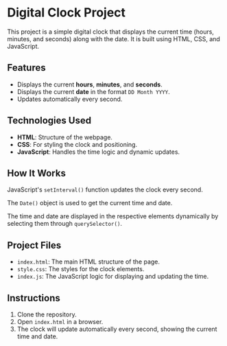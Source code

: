    <h1>Digital Clock Project</h1>
    <p>This project is a simple digital clock that displays the current time (hours, minutes, and seconds) along with the date. It is built using HTML, CSS, and JavaScript.</p>
    <h2>Features</h2>
    <ul>
        <li>Displays the current <strong>hours</strong>, <strong>minutes</strong>, and <strong>seconds</strong>.</li>
        <li>Displays the current <strong>date</strong> in the format <code>DD Month YYYY</code>.</li>
        <li>Updates automatically every second.</li>
    </ul>
        <h2>Technologies Used</h2>
    <ul>
        <li><strong>HTML</strong>: Structure of the webpage.</li>
        <li><strong>CSS</strong>: For styling the clock and positioning.</li>
        <li><strong>JavaScript</strong>: Handles the time logic and dynamic updates.</li>
    </ul>
    <h2>How It Works</h2>
    <p>JavaScript's <code>setInterval()</code> function updates the clock every second.</p>
    <p>The <code>Date()</code> object is used to get the current time and date.</p>
    <p>The time and date are displayed in the respective elements dynamically by selecting them through <code>querySelector()</code>.</p>
    <h2>Project Files</h2>
    <ul>
        <li><code>index.html</code>: The main HTML structure of the page.</li>
        <li><code>style.css</code>: The styles for the clock elements.</li>
        <li><code>index.js</code>: The JavaScript logic for displaying and updating the time.</li>
    </ul>
    <h2>Instructions</h2>
    <ol>
        <li>Clone the repository.</li>
        <li>Open <code>index.html</code> in a browser.</li>
        <li>The clock will update automatically every second, showing the current time and date.</li>
    </ol>
